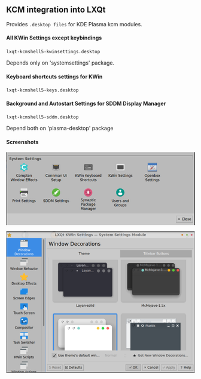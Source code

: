 ## KCM integration into LXQt

Provides `.desktop files` for KDE Plasma kcm modules.


#### All KWin Settings except keybindings
`lxqt-kcmshell5-kwinsettings.desktop`

Depends only on 'systemsettings' package.


#### Keyboard shortcuts settings for KWin

`lxqt-kcmshell5-keys.desktop`

#### Background and Autostart Settings for SDDM Display Manager
`lxqt-kcmshell5-sddm.desktop`

Depend both on 'plasma-desktop' package


#### Screenshots

![Screenshot Configuration Center](configuration-center.png)



![Screenshot KWin Settings](kwinsettings.png)




